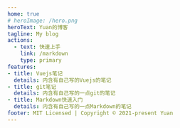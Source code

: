 ```yaml
---
home: true
# heroImage: /hero.png
heroText: Yuan的博客
tagline: My blog
actions:
  - text: 快速上手
    link: /markdown
    type: primary
features:
- title: Vuejs笔记
  details: 内含有自己写的Vuejs的笔记
- title: git笔记
  details: 内含有自己写的一点git的笔记
- title: Markdown快速入门
  details: 内含有自己写的一点Markdown的笔记
footer: MIT Licensed | Copyright © 2021-present Yuan 
---
```


